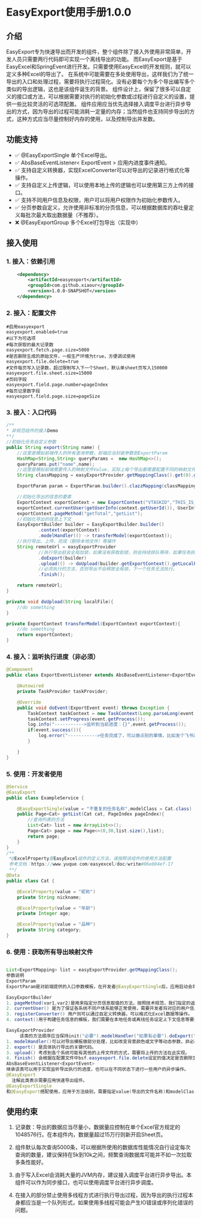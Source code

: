 
# EasyExport使用手册1.0.0

## 介绍
EasyExport专为快速导出而开发的组件，整个组件除了接入外使用非常简单，开发人员只需要两行代码即可实现一个离线导出的功能。 而EasyExport是基于EasyExcel和SpringEvent进行开发。只需要使用EasyExcel的开发规则，就可以定义多种Excel的导出了。
在系统中可能需要在多处使用导出，这样我们为了统一导出的入口和处理过程，需要将执行过程简化。没有必要每个为多个导出编写多个类似的导出逻辑，这也是该组件诞生的背景。
组件设计上，保留了很多可以自定义的接口或方法，可以根据需要对执行的初始化参数或过程进行自定义的设置，提供一些比较灵活的可选项配置。
组件应用应当优先选择接入调度平台进行异步导出的方式，因为导出的过程可能消耗一定量的内存；当然组件也支持同步导出的方式，这种方式应当尽量控制好内存的使用，以及控制导出并发数。
## 功能支持
- ✅  @EasyExportSingle 单个Excel导出。
- ✅  AbsBaseEventListener< ExportEvent > 应用内进度事件通知。
- ✅  支持自定义转换器，实现ExcelConverter可以对导出的记录进行格式化等操作。
- ✅  支持自定义上传逻辑，可以使用本地上传的逻辑也可以使用第三方上传的接口。
- ✅  支持不同用户信息及权限，用户可以将用户权限作为初始化参数传入。
- ✅  分页参数自定义，允许使用非标准的分页信息，可以根据数据库的吞吐量定义每批次最大取出数据量（不推荐）。
- ❌  @EasyExportGroup 多个Excel打包导出（实现中）

## 接入使用
### 1. 接入：依赖引用
```xml
    <dependency>
        <artifactId>easyexport</artifactId>
        <groupId>com.github.xiaour</groupId>
        <version>1.0.0-SNAPSHOT</version>
    </dependency>  
```


### 2. 接入：配置文件
```properties
#启用easyexport
easyexport.enabled=true
#以下为可选项
#每次获取的最大记录数
easyexport.fetch.page.size=5000
#是否删除生成的原始文件，一般生产环境为true，方便调试使用
easyexport.file.delete=true
#文件每页写入记录数，超过限制写入下一个Sheet，默认单sheet页写入150000
easyexport.file.sheet.size=15000
#页码字段
easyexport.field.page.number=pageIndex
#每页记录数字段
easyexport.field.page.size=pageSize
```

### 3. 接入：入口代码

```java
/**
* 非规范组件的接入Demo
**/
//初始化任务自定义参数
public String export(String name) {
    //这里是模拟前端传入的所有查询参数，前端应当封装参数到ExportParam
    HashMap<String,String> queryParams =  new HashMap<>();
    queryParams.put("name",name);
    //这里是模拟前端需要传入的映射文件Value，实际上每个导出都需要配置不同的映射文件。而映射文件来自于注解@EasyExportSingle
    String classMapping = easyExportProvider.getMappingClass().get(0).getValue();

    ExportParam param = ExportParam.builder().clazzMapping(classMapping).params(queryParams);

    //初始化导出的信息的要素
    ExportContext exportContext = new ExportContext("VTASKID","THIS_IS_TASK_NAME",param);
    exportContext.currentUser(getUserInfo(context.getUserId()), UserInfo.class);
    exportContext.pageMethod("getTotal","getList");
    //初始化导出的信息上下文
    EasyExportBuilder builder = EasyExportBuilder.builder()
            .context(exportContext)
            .modelHandler(() -> transferModel(exportContext));
    //执行导出、上传、完成（删除本地文件）等操作
    String remoteUrl = easyExportProvider
            //执行导出前会全局加锁，如果没有获取到锁，则会持续排队等待，如果任务执行超过30分钟，锁会自动释放。
            .doExport(builder)
            .upload(() -> doUpload(builder.getExportContext().getLocalFile()))
            //必须执行的方法，否则导出不会释放全局锁，下一个任务无法执行。
            .finish();

    return remoteUrl;
}

private void doUpload(String localFile){
    //do something
}

private ExportContext transferModel(ExportContext exportContext){
    //do something
    return exportContext;
}
```

### 4. 接入：监听执行进度（非必须）
```java
@Component
public class ExportEventListener extends AbsBaseEventListener<ExportEvent> {

    @Autowired
    private TaskProvider taskProvider;

    @Override
    public void doEvent(ExportEvent event) throws Exception {
        TaskContext taskContext = new TaskContext(Long.parseLong(event.getTaskId()), taskProvider);
        taskContext.setProgress(event.getProcess());
        log.info("----------->监听到当前进度：{}",event.getProcess());
        if(event.success()){
            log.error("----------->任务完成了，可以做点别的事情，比如发个飞书通知一下！");
        }

    }
}

```


### 5. 使用：开发者使用
```java
@Service
@EasyExport
public class ExampleService {

    @EasyExportSingle(value = "不重复的任务名称",modelClass = Cat.class)
    public Page<Cat> getList(Cat cat, PageIndex pageIndex){
        //查询列表的方法
        List<Cat> list = new ArrayList<>();
        Page<Cat> page = new Page<>(0,30,list.size(),list);
        return page;
    }
}
/**
 *@ExcelProperty是EasyExcel组件的定义方法，请按照该组件的使用方法配置
 参考文档：https://www.yuque.com/easyexcel/doc/write#06e004ef-17
 **/
@Data
public class Cat {

    @ExcelProperty(value = "昵称")
    private String nickname;

    @ExcelProperty(value = "年龄")
    private Integer age;

    @ExcelProperty(value = "品种")
    private String category;
}

```


### 6. 使用：获取所有导出映射文件
```java

List<ExportMapping> list = easyExportProvider.getMappingClass();
参数说明
ExportParam
ExportParam是对前端提供的入口参数模板，在开发者@EasyExportSingle后，应用启动会将相关映射文件扫描到本地缓存中，通过接口 easyExportProvider.getMappingClass()可以获取到对应的映射文件，classMapping属性需要前端指定需要执行导出的映射文件；params属性是前端需要将页面查询的所有参数进行封装后全部放入params中；pageId属性是用来标识页面来源的，这个可以根据是否需要用到选择是否使用即可。

EasyExportBuilder
1. pageMethod(var1,var2)是用来指定分页信息取值的方法，按照技术规范，我们指定的返回com.yh.csx.business.api.entity.Page<T>则无需调用该方法自定义，否则需要用户传入获取集合和总记录数的方法。
2. currentUser() 是为了保证各系统不同户体系能够正常使用，需要开发者将对应的用户信息传入。
3. registerConverter() 用户则可以通过自定义转换器，可以格式化Excel数据等操作。
4. context()用于构建任务信息的模板，我们需要在本地任务或离线任务设定上下文信息等要素。

EasyExportProvider
     该类的方法顺序应当保持init("必要").modelHandler("如果有必要").doExport("必要").upload("如果有必要").finish("必要");否则会出现错误。
1. modelHandler()可以对导出模板做部分处理，比如改变背景颜色或文字等动态参数，非必须方法。
2. export() 是具体执行导出的关键代码。
3. upload() 考虑到各个系统可能有其他的上传文件的方式，需要将上传的方法在此实现。
4. finish() 会根据在配置文件中bsf.easyexport.file.delete设定的值决定是否删除生成的原始文件。
AbsBaseEventListener<ExportEvent>
继承该类可以用于实现监听导出执行的进度，也可以在不同状态下进行一些用户的异步操作。
@EasyExport
  注解此类表示需要应用快速导出组件。
@EasyExportSingle
和@EasyExport搭配使用，应用于方法级别，需要指定value(导出的文件名称)和modelClass(导出文件所对应的模板类)。在接入使用后，开发者只需要使用@EasyExport和@EasyExportSingle既能完成一个导出功能的开发。

```

## 使用约束
1. 记录数：导出的数据应当尽量小，数据量应控制在单个Excel官方规定的1048576行。在本组件内，数据量超过15万行则新开启Sheet页。

2. 组件默认每次查询5000条，可以根据所使用的数据库性能情况自行设定每次查询的数量，建议保持在5k到10k之间，频繁查询数据库可能并不如一次拉取多条性能好。

3. 由于写入Excel会消耗大量的JVM内存，建议接入调度平台进行异步导出。本组件可以作为同步接口，也可以使用调度平台进行异步调度。

4. 在接入的部分禁止使用多线程方式进行执行导出过程，因为导出的执行过程本身都应当是一个队列形式，如果使用多线程可能会产生IO错误或序列化错误的问题。
